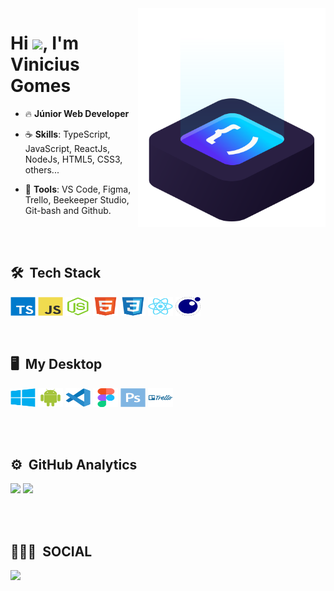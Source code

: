 <img src="code.svg" min-width="300px" max-width="300px" width="300px" align="right" alt="logo iuricode">
<h1 align="left">Hi <img src="https://raw.githubusercontent.com/kaueMarques/kaueMarques/master/hi.gif" width="30px">, I'm <strong>Vinicius Gomes</strong></h1>

- 🔥 <strong>Júnior Web Developer</strong>

- ☕ <strong>Skills</strong>: TypeScript, JavaScript, ReactJs, NodeJs, HTML5, CSS3, others...

- 💼 <strong>Tools</strong>: VS Code, Figma, Trello, Beekeeper Studio, Git-bash and Github.

<br><br>

## 🛠 &nbsp;Tech Stack

<p display="inline-block">
    <img height="30" width="40" src="https://github.com/devicons/devicon/blob/master/icons/typescript/typescript-original.svg">
    <img height="30" width="40" src="https://github.com/devicons/devicon/blob/master/icons/javascript/javascript-original.svg">
    <img height="30" width="40" src="https://github.com/devicons/devicon/blob/master/icons/nodejs/nodejs-original.svg">
    <img height="30" width="40" src="https://github.com/devicons/devicon/blob/master/icons/html5/html5-original.svg">
    <img height="30" width="40" src="https://github.com/devicons/devicon/blob/master/icons/css3/css3-original.svg">
    <img height="30" width="40" src="https://github.com/devicons/devicon/blob/master/icons/react/react-original.svg">
    <img height="30" width="40" src="https://github.com/devicons/devicon/blob/master/icons/lua/lua-original.svg">
</p>

<br>

## 🖥 &nbsp;My Desktop

<p display="inline-block">
    <img height="30" width="40" src="https://github.com/devicons/devicon/blob/master/icons/windows8/windows8-original.svg">
    <img height="30" width="40" src="https://github.com/devicons/devicon/blob/master/icons/android/android-original.svg">
    <img height="30" width="40" src="https://github.com/devicons/devicon/blob/master/icons/vscode/vscode-original.svg">
    <img height="30" width="40" src="https://github.com/devicons/devicon/blob/master/icons/figma/figma-original.svg">
    <img height="30" width="40" src="https://github.com/devicons/devicon/blob/master/icons/photoshop/photoshop-plain.svg">
    <img height="30" width="40" src="https://github.com/devicons/devicon/blob/master/icons/trello/trello-plain-wordmark.svg">
</p>

<br><br>

## ⚙️ &nbsp;GitHub Analytics

<img width="530em" src="https://github-readme-stats.vercel.app/api?username=ViniciusGomes2006&show_icons=true&theme=dark">
<img width="530em" src="https://github-readme-stats.vercel.app/api/top-langs/?username=ViniciusGomes2006&layout=compact&theme=dark">

<br><br>

## 👨🏽‍🦲 &nbsp;SOCIAL

<p align="left">
    <!-- <a href="" alt="Discord">
        <img src="https://img.shields.io/badge/-Discord-2962FF?style=for-the-badge&logo=Discord&logoColor=FFFFFF&link="https://discord.gg/QevDJqCzaY">
    </a> -->
    <!-- <a href="ComingSoon" alt="Instagram">
        <img src="https://img.shields.io/badge/Instagram-E4405F?style=for-the-badge&logo=instagram&logoColor=white">
    </a> -->
    <a href="https://www.linkedin.com/in/vinicius-gomes-941437233/" alt="Linkedin">
        <img src="https://img.shields.io/badge/LinkedIn-0077B5?style=for-the-badge&logo=linkedin&logoColor=white">
    </a>
</p>
